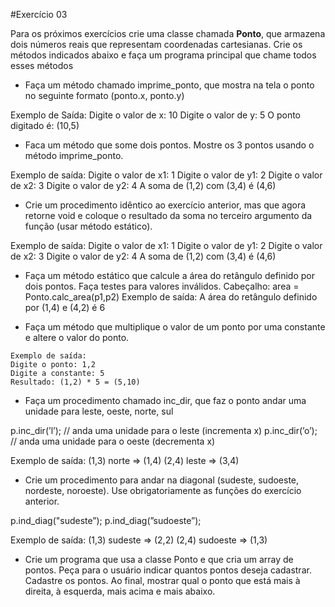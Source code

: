 #Exercício 03

Para os próximos exercícios crie uma classe chamada **Ponto**, que armazena dois
números reais que representam coordenadas cartesianas. Crie os métodos indicados
abaixo e faça um programa principal que chame todos esses métodos

- Faça um método chamado imprime_ponto, que mostra na tela o ponto no seguinte formato (ponto.x, ponto.y)

Exemplo de Saída:
Digite o valor de x: 10
Digite o valor de y: 5
O ponto digitado é: (10,5)

- Faca um método que some dois pontos. Mostre os 3 pontos usando o método imprime_ponto.

Exemplo de saída:
Digite o valor de x1: 1
Digite o valor de y1: 2
Digite o valor de x2: 3
Digite o valor de y2: 4
A soma de (1,2) com (3,4) é (4,6)

- Crie um procedimento idêntico ao exercício anterior, mas que agora retorne void e coloque o resultado
da soma no terceiro argumento da função (usar método estático).

Exemplo de saída:
Digite o valor de x1: 1
Digite o valor de y1: 2
Digite o valor de x2: 3
Digite o valor de y2: 4
A soma de (1,2) com (3,4) é (4,6)

- Faça um método estático que calcule a área do retângulo definido por dois pontos. Faça testes para valores inválidos.
Cabeçalho: area = Ponto.calc_area(p1,p2)
Exemplo de saída:
A área do retângulo definido por (1,4) e (4,2) é 6

- Faça um método que multiplique o valor de um ponto por uma constante e altere o valor do ponto. 

````{verbatim}
Exemplo de saída:
Digite o ponto: 1,2
Digite a constante: 5
Resultado: (1,2) * 5 = (5,10)
````

- Faça um procedimento chamado inc_dir, que faz o ponto andar uma unidade para leste, oeste, norte, sul


p.inc_dir(’l’); // anda uma unidade para o leste (incrementa x)
p.inc_dir(’o’); // anda uma unidade para o oeste (decrementa x)

Exemplo de saída:
(1,3) norte => (1,4)
(2,4) leste => (3,4)

- Crie um procedimento para andar na diagonal (sudeste, sudoeste, nordeste, noroeste). 
Use obrigatoriamente as funções do exercício anterior.

p.ind_diag("sudeste”); 
p.ind_diag(”sudoeste”);

Exemplo de saída:
(1,3) sudeste => (2,2)
(2,4) sudoeste => (1,3)

- Crie um programa que usa a classe Ponto e que cria um array de pontos. 
Peça para o usuário indicar quantos pontos deseja cadastrar. Cadastre os pontos.
Ao final, mostrar qual o ponto que está mais à direita, à esquerda, mais acima e mais abaixo.
